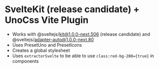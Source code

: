 # SvelteKit (release candidate) + UnoCss Vite Plugin

- Works with @sveltejs/kit@1.0.0-next.506 (release candidate) and @sveltejs/adapter-auto@1.0.0-next.80
- Uses PresetUno and PresetIcons
- Creates a global stylesheet
- Uses `extractorSvelte` to be able to use `class:red-bg-200={true}` in components